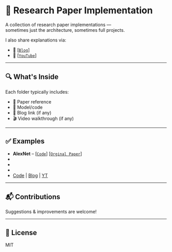 # 📘 Research Paper Implementation

A collection of research paper implementations —  
sometimes just the architecture, sometimes full projects.

I also share explanations via:

- 📝 [[`Blog`](https://medium.com/@povashraful)] 
- 🎥 [[`YouTube`](https://www.youtube.com/@povashraful)] 



---

## 🔍 What's Inside

Each folder typically includes:

- 📄 Paper reference  
- 🧱 Model/code  
- 📝 Blog link (if any)  
- 🎬 Video walkthrough (if any)

---

## ✅ Examples

- **AlexNet** –  [[`Code`](https://github.com/povashraful/Research_paper_implementation/tree/main/AlexNet)] [[`Orginal Paper`](https://proceedings.neurips.cc/paper_files/paper/2012/file/c399862d3b9d6b76c8436e924a68c45b-Paper.pdf)]
-
- 
-
-   [Code](#) | [Blog](#) | [YT](#)  


---

## 📬 Contributions

Suggestions & improvements are welcome!

---

## 📄 License

MIT











